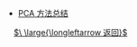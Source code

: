 - [PCA 方法总结](/Asset_pricing_theory/PCA方法总结.md)

&nbsp;
&nbsp;
[$\ \large{\longleftarrow 返回}$](README.md)
